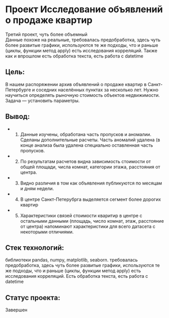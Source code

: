 # Проект Исследование объявлений о продаже квартир  
Третий проект, чуть более объемный  
Данные похоже на реальные, требовалась предобработка, здесь чуть более развитые графики, используются те же подходы, что и раньше (циклы, функции метод apply) есть исследования корреляций. Также как и впрошлом есть обработка текста, есть работа с datetime

## Цель:
В нашем распоряжении архив объявлений о продаже квартир в Санкт-Петербурге и соседних населённых пунктах за несколько лет. Нужно научиться определять рыночную стоимость объектов недвижимости. Задача — установить параметры.

## Вывод:
- 1. Данные изучены, обработана часть пропусков и аномалии. Сделаны дополнительные расчеты. Часть аномалий удалена (в конце анализа была удалена специально оставленная часть пропусков.  
- 2. По результатам расчетов видна зависимость стоимости от общей площади, числа комнат, категории этажа, расстояния от центра.  
- 3. Видно различия в том как объявления публикуются по месяцам и дням недели.   
- 4. В центре Санкт-Петерубрга выделяется сегмент более дорогих квартир   
- 5. Характеристики связей стоимости кваритир в центре с остальными данными (площадь, число комнат, этаж, расстояние от центра) напоминают характеристики для всего датасета с некоторыми отличиями.

## Стек технологий:
библиотеки pandas, numpy, matplotlib, seaborn. требовалась предобработка, здесь чуть более развитые графики, используются те же подходы, что и раньше (циклы, функции метод apply) есть исследования корреляций. Есть обработка текста, есть работа с datetime

## Статус проекта:
Завершен
